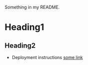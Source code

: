 Something in my README.

# Heading1

## Heading2

- Deployment instructions
[some link](https://google.com)

